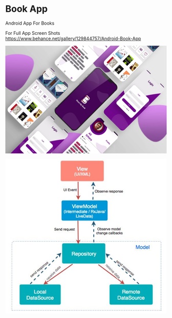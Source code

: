 # Book App
Android App For Books 
  
 For Full App Screen Shots 
 https://www.behance.net/gallery/129844757/Android-Book-App
  
 ![Alt Text](https://raw.githubusercontent.com/alihrhera/Book-App/master/images/full.jpg)
 
 ![Alt Text](https://raw.githubusercontent.com/alihrhera/Book-App/master/images/1634533930477.jpeg)

 
